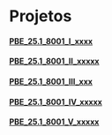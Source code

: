 # Projetos

#### [PBE_25.1_8001_I_xxxx](https://github.com/Projetos-de-Extensao/)

#### [PBE_25.1_8001_II_xxxxx](https://github.com/Projetos-de-Extensao/)

#### [PBE_25.1_8001_III_xxx](https://github.com/Projetos-de-Extensao/)

#### [PBE_25.1_8001_IV_xxxxx](https://github.com/Projetos-de-Extensao/)

#### [PBE_25.1_8001_V_xxxxx](https://github.com/Projetos-de-Extensao/)
